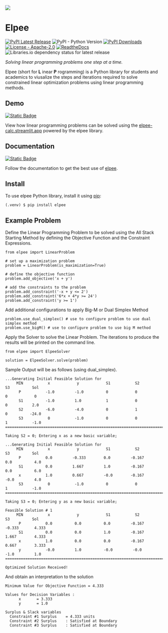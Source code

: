 <img src="https://github.com/navindu-ds/elpee/assets/114894532/81c9a74a-435d-4dd7-bef4-e9d88708cffb">

# Elpee

[![PyPI Latest Release](https://img.shields.io/pypi/v/elpee.svg)](https://pypi.org/project/elpee/)  ![PyPI - Python Version](https://img.shields.io/pypi/pyversions/elpee) [![PyPI Downloads](https://img.shields.io/pypi/dm/elpee.svg?label=PyPI%20downloads)](https://pypistats.org/packages/elpee) [![License - Apache-2.0](https://img.shields.io/pypi/l/elpee.svg)](https://github.com/navindu-ds/elpee/blob/main/LICENSE) [![ReadtheDocs](https://img.shields.io/readthedocs/elpee)](https://elpee.readthedocs.io/) ![Libraries.io dependency status for latest release](https://img.shields.io/librariesio/release/pypi/elpee)


*Solving linear programming problems one step at a time.*

Elpee (short for **L** inear **P** rogramming) is a Python library for students and academics to viusalize the steps and iterations required to solve constrained linear optimization problems using linear programming methods.

## Demo

[![Static Badge](https://img.shields.io/badge/streamlit-elpee--calc.streamlit.app-red?style=for-the-badge&logo=streamlit)](https://elpee-calc.streamlit.app/)

View how linear programming problems can be solved using the [elpee-calc.streamlit.app](https://elpee-calc.streamlit.app) powered by the elpee library. 

## Documentation

[![Static Badge](https://img.shields.io/badge/readthedocs-elpee.readthedocs.io-blue?style=for-the-badge&logo=readthedocs)](https://elpee.readthedocs.io/)

Follow the documentation to get the best use of [elpee](https://elpee.readthedocs.io/).

## Install
To use elpee Python library, install it using [pip](https://pypi.org/project/elpee/):
```
(.venv) $ pip install elpee
```

## Example Problem
Define the Linear Programming Problem to be solved using the All Stack Starting Method by defining the Objective Function and the Constraint Expressions.
```
from elpee import LinearProblem

# set up a maximization problem
problem = LinearProblem(is_maximization=True)

# define the objective function
problem.add_objective('x + y')

# add the constraints to the problem
problem.add_constraint('-x + y <= 2')
problem.add_constraint('6*x + 4*y >= 24')
problem.add_constraint('y >= 1')
```

Add additional configurations to apply Big-M or Dual Simplex Method
```
problem.use_dual_simplex() # use to configure problem to use dual simplex method
problem.use_bigM() # use to configure problem to use big M method
```

Apply the Solver to solve the Linear Problem. The iterations to produce the results will be printed on the command line.
```
from elpee import ElpeeSolver

solution = ElpeeSolver.solve(problem)
```
Sample Output will be as follows (using dual_simplex).
```
...Generating Initial Feasible Solution for
     MIN           x            y            S1           S2           S3          Sol
      P           -1.0         -1.0          0            0            0            0
      S1          -1.0         1.0           1            0            0           2.0
      S2          -6.0         -4.0          0            1            0          -24.0
      S3           0           -1.0          0            0            1           -1.0
===========================================================================================

Taking S2 = 0; Entering x as a new basic variable;

...Generating Initial Feasible Solution for
     MIN           x            y            S1           S2           S3          Sol
      P           0.0         -0.333        0.0         -0.167        0.0          4.0
      S1          0.0         1.667         1.0         -0.167        0.0          6.0
      x           1.0         0.667         -0.0        -0.167        -0.0         4.0
      S3           0           -1.0          0            0            1           -1.0
===========================================================================================

Taking S3 = 0; Entering y as a new basic variable;

Feasible Solution # 1
     MIN           x            y            S1           S2           S3          Sol
      P           0.0          0.0          0.0         -0.167       -0.333       4.333
      S1          0.0          0.0          1.0         -0.167       1.667        4.333
      x           1.0          0.0          0.0         -0.167       0.667        3.333
      y           -0.0         1.0          -0.0         -0.0         -1.0         1.0
===========================================================================================

Optimized Solution Received!
```
And obtain an interpretation to the solution
```
Minimum Value for Objective Function = 4.333

Values for Decision Variables :
      x       = 3.333
      y       = 1.0

Surplus & Slack variables
  Constraint #1 Surplus    = 4.333 units
  Constraint #2 Surplus    : Satisfied at Boundary
  Constraint #3 Surplus    : Satisfied at Boundary
```

